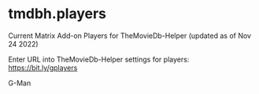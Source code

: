 # tmdbh.players

Current Matrix Add-on Players for TheMovieDb-Helper (updated as of Nov 24 2022)

Enter URL into TheMovieDb-Helper settings for players: https://bit.ly/gplayers

G-Man